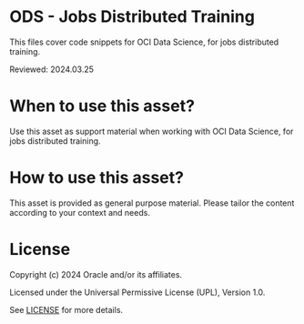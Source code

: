 # ODS - Jobs Distributed Training
 
This files cover code snippets for OCI Data Science, for jobs distributed training.

Reviewed: 2024.03.25
 

# When to use this asset?

Use this asset as support material when working with OCI Data Science, for jobs distributed training.


# How to use this asset?

This asset is provided as general purpose material. Please tailor the content according to your context and needs.


# License
 
Copyright (c) 2024 Oracle and/or its affiliates.
 
Licensed under the Universal Permissive License (UPL), Version 1.0.
 
See [LICENSE](https://github.com/oracle-devrel/technology-engineering/blob/main/LICENSE) for more details.
